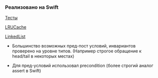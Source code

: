 ### Реализовано на **Swift**

[Тесты](https://github.com/kol9/Software-Design/blob/main/hw1/LRUCache/LRUCacheTests/LRUCacheTests.swift)

[LRUCache](https://github.com/kol9/Software-Design/blob/main/hw1/LRUCache/LRUCacheTests/Sources/LRUCache.swift)

[LinkedList](https://github.com/kol9/Software-Design/blob/main/hw1/LRUCache/LRUCacheTests/Sources/LinkedList.swift)

- Большинство возможных пред-пост условий, инвариантов проверено на уровне типов. (Например строгое обращение к head/tail в некоторых местах)

- Для пред-условий использовал precondition (более строгий аналог assert в Swift)
